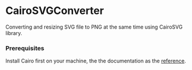 # CairoSVGConverter
Converting and resizing SVG file to PNG at the same time using CairoSVG library.

### Prerequisites

Install Cairo first on your machine, the the documentation as the [reference](https://cairosvg.org/documentation/).
